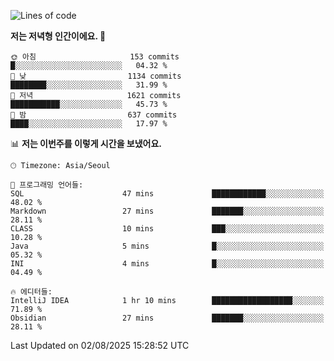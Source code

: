   <!--START_SECTION:waka-->
![Lines of code](https://img.shields.io/badge/%EC%A0%80%EB%8A%94%20%EC%97%AC%ED%83%9C%EA%B9%8C%EC%A7%80%20-1.9%20million%20%EC%A4%84%EC%9D%98%20%EC%BD%94%EB%93%9C%EB%A5%BC%20%EC%9E%91%EC%84%B1%ED%96%88%EC%96%B4%EC%9A%94.-blue)

**저는 저녁형 인간이에요. 🦉** 

```text
🌞 아침                     153 commits         █░░░░░░░░░░░░░░░░░░░░░░░░   04.32 % 
🌆 낮　                     1134 commits        ████████░░░░░░░░░░░░░░░░░   31.99 % 
🌃 저녁                     1621 commits        ███████████░░░░░░░░░░░░░░   45.73 % 
🌙 밤　                     637 commits         ████░░░░░░░░░░░░░░░░░░░░░   17.97 % 
```


📊 **저는 이번주를 이렇게 시간을 보냈어요.** 

```text
🕑︎ Timezone: Asia/Seoul

💬 프로그래밍 언어들: 
SQL                      47 mins             ████████████░░░░░░░░░░░░░   48.02 % 
Markdown                 27 mins             ███████░░░░░░░░░░░░░░░░░░   28.11 % 
CLASS                    10 mins             ███░░░░░░░░░░░░░░░░░░░░░░   10.28 % 
Java                     5 mins              █░░░░░░░░░░░░░░░░░░░░░░░░   05.32 % 
INI                      4 mins              █░░░░░░░░░░░░░░░░░░░░░░░░   04.49 % 

🔥 에디터들: 
IntelliJ IDEA            1 hr 10 mins        ██████████████████░░░░░░░   71.89 % 
Obsidian                 27 mins             ███████░░░░░░░░░░░░░░░░░░   28.11 % 
```


 Last Updated on 02/08/2025 15:28:52 UTC
<!--END_SECTION:waka-->

